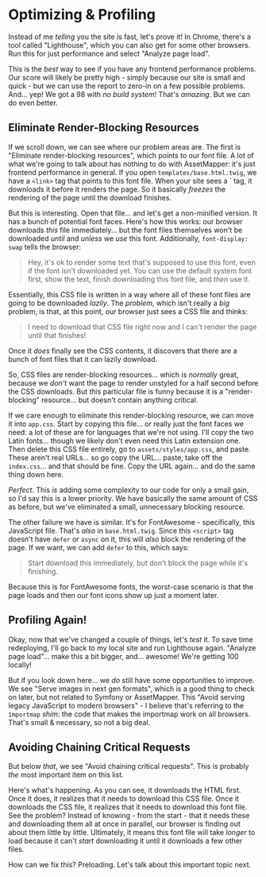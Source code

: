 # Optimizing & Profiling

Instead of me *telling* you the site is fast, let's prove it! In Chrome, there's
a tool called "Lighthouse", which you can also get for some other browsers.
Run this for just performance and select "Analyze page load".

This is the *best* way to see if you have any frontend performance problems. Our score
will likely be pretty high - simply because our site is small and quick - but
we can use the report to zero-in on a few possible problems. And... yep! We got
a 98 with *no build system*! That's *amazing*. But we can do even better.

## Eliminate Render-Blocking Resources

If we scroll down, we can see where our problem areas are. The first
is "Eliminate render-blocking resources", which points to our font file.
A lot of what we're going to talk about has nothing to do with AssetMapper: it's
just frontend performance in general. If you open `templates/base.html.twig`, we
have a `<link>` tag that points to this font file. When your site sees a
`<link rel="stylesheet"> tag, it downloads it before it renders the page. So it
basically *freezes* the rendering of the page until the download finishes.

But this is interesting. Open that file... and let's get a non-minified version.
It has a bunch of potential font faces. Here's how this works: our browser
downloads *this* file immediately... but the font files themselves won't be downloaded
*until* and *unless* we *use* this font. Additionally, `font-display: swap` tells
the browser:

> Hey, it's ok to render some text that's supposed to use this font, even if the
> font isn't downloaded yet. You can use the default system font first, show the
> text, finish downloading this font file, and *then* use it.

Essentially, this CSS file is written in a way where all of these font files are
going to be downloaded *lazily*. The *problem*, which isn't really a *big* problem,
is that, at this point, our browser just sees a CSS file and thinks:

> I need to download that CSS file right now and I can't render the page until
> that finishes!

Once it *does* finally see the CSS contents, it discovers that there are a bunch
of font files that it can lazily download.

So, CSS files are render-blocking resources... which is *normally* great, because
we *don't* want the page to render unstyled for a half second before the CSS
downloads. But *this* particular file is funny because it is a "render-blocking"
resource... but doesn't contain anything critical.

If we care enough to eliminate this render-blocking resource, we can move it
into `app.css`. Start by copying this file... or really just the font faces
we need: a lot of these are for languages that we're not using. I'll copy the
two Latin fonts... though we likely don't even need this Latin extension one.
Then delete this CSS file entirely, go to `assets/styles/app.css`, and paste.
These aren't real URLs... so go copy the URL... paste, take off the `index.css`...
and that should be fine. Copy the URL again... and do the same thing down here.

*Perfect*. This *is* adding some complexity to our code for only a small gain, so I'd
say this is a lower priority. We have basically the same amount of CSS as before,
but we've eliminated a small, unnecessary blocking resource.

The other failure we have is similar. It's for FontAwesome - specifically, this
JavaScript file. That's *also* in `base.html.twig`. Since this `<script>` tag doesn't
have `defer` or `async` on it, this will *also* block the rendering of the page.
If we want, we can add `defer` to this, which says:

> Start download this immediately, but don't block the page while it's finishing.

Because this is for FontAwesome fonts, the worst-case scenario is that the page loads
and then our font icons show up just a moment later.

## Profiling Again!

Okay, now that we've changed a couple of things, let's *test* it. To save time
redeploying, I'll go back to my local site and run Lighthouse again.
"Analyze page load"... make this a bit bigger, and... awesome! We're getting
100 locally!

But if you look down here... we *do* still have some opportunities to improve.
We see "Serve images in next gen formats", which is a good thing to check on later,
but not related to Symfony or AssetMapper. This "Avoid serving legacy JavaScript
to modern browsers" - I believe that's referring to the `importmap` *shim*: the
code that makes the importmap work on all browsers. That's small & necessary,
so not a big deal.

## Avoiding Chaining Critical Requests

But below *that*, we see "Avoid chaining critical requests". This is probably *the*
most important item on this list.

Here's what's happening. As you can see, it downloads the HTML first. Once it
does, it realizes that it needs to download this CSS file. Once it downloads the
CSS file, it realizes that it needs to download this font file. See the problem?
Instead of knowing - from the start - that it needs these and downloading them
all at once in parallel, our browser is finding out about them little by little.
Ultimately, it means this font file will take *longer* to load because it can't
*start* downloading it until it downloads a few other files.

How can we fix this? Preloading. Let's talk about this important topic next.

